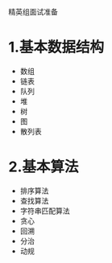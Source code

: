精英组面试准备

# 1.基本数据结构
- 数组
- 链表
- 队列
- 堆
- 树
- 图
- 散列表
# 2.基本算法
- 排序算法
- 查找算法
- 字符串匹配算法
- 贪心
- 回溯
- 分治
- 动规
